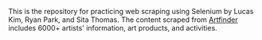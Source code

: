 This is the repository for practicing web scraping using Selenium by Lucas Kim, Ryan Park, and Sita Thomas. The content scraped from <a href = "https://www.artfinder.com" rel="nofollow">Artfinder</a> includes 6000+ artists' information, art products, and activities.
